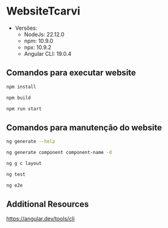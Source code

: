# WebsiteTcarvi

- Versões:
  - NodeJs: 22.12.0
  - npm: 10.9.0
  - npx: 10.9.2
  - Angular CLI: 19.0.4


## Comandos para executar website

```bash
npm install
```
```bash
npm build
```
```bash
npm run start 
```

## Comandos para manutenção do website
```bash
ng generate --help
```  
```bash
ng generate component component-name -d
```  
```bash
ng g c layout
```  


```bash
ng test
```

```bash
ng e2e
```

## Additional Resources
https://angular.dev/tools/cli
